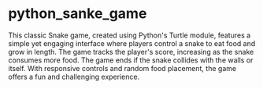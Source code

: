 # python_sanke_game
This classic Snake game, created using Python's Turtle module, features a simple yet engaging interface where players control a snake to eat food and grow in length. The game tracks the player's score, increasing as the snake consumes more food. The game ends if the snake collides with the walls or itself. With responsive controls and random food placement, the game offers a fun and challenging experience.
